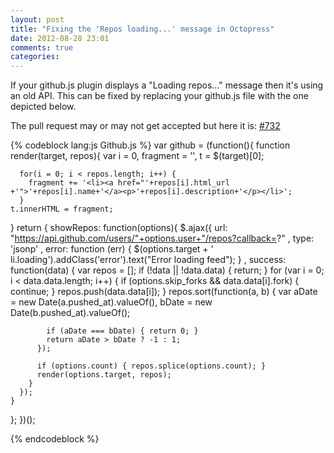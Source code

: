 ```yaml
---
layout: post
title: "Fixing the 'Repos loading...' message in Octopress"
date: 2012-08-28 23:01
comments: true
categories: 
---
```

If your github.js plugin displays a "Loading repos..." message then it's using an old API. This can be fixed by replacing your github.js file with the one depicted below. 

The pull request may or may not get accepted but here it is: <a href="https://github.com/imathis/octopress/pull/732">#732</a>

{% codeblock lang:js Github.js %}
var github = (function(){
  function render(target, repos){
    var i = 0, fragment = '', t = $(target)[0];

      for(i = 0; i < repos.length; i++) {
        fragment += '<li><a href="'+repos[i].html_url +'">'+repos[i].name+'</a><p>'+repos[i].description+'</p></li>';
      }
    t.innerHTML = fragment;
  }
  return {
    showRepos: function(options){
      $.ajax({
          url: "https://api.github.com/users/"+options.user+"/repos?callback=?"
        , type: 'jsonp'
        , error: function (err) { $(options.target + ' li.loading').addClass('error').text("Error loading feed"); }
        , success: function(data) {
          var repos = [];
           if (!data || !data.data) { return; }
           for (var i = 0; i < data.data.length; i++) {
              if (options.skip_forks && data.data[i].fork) { continue; }
              repos.push(data.data[i]);
            }
          repos.sort(function(a, b) {
            var aDate = new Date(a.pushed_at).valueOf(),
                bDate = new Date(b.pushed_at).valueOf();

            if (aDate === bDate) { return 0; }
            return aDate > bDate ? -1 : 1;
          });

          if (options.count) { repos.splice(options.count); }
          render(options.target, repos);
        }
      });
    }
  };
})();

{% endcodeblock %}
